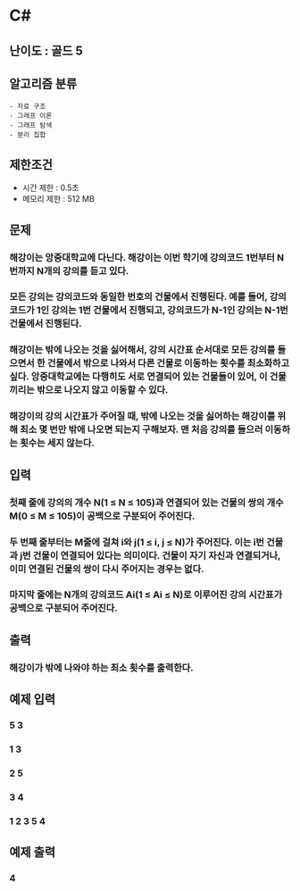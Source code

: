 # C#

## 난이도 : 골드 5

## 알고리즘 분류
	- 자료 구조
	- 그래프 이론
	- 그래프 탐색
	- 분리 집합

## 제한조건
  - 시간 제한 : 0.5초
  - 메모리 제한 : 512 MB

## 문제
### 해강이는 앙중대학교에 다닌다. 해강이는 이번 학기에 강의코드 1번부터 N번까지 N개의 강의를 듣고 있다.
### 모든 강의는 강의코드와 동일한 번호의 건물에서 진행된다. 예를 들어, 강의코드가 1인 강의는 1번 건물에서 진행되고, 강의코드가 N-1인 강의는 N-1번 건물에서 진행된다.
### 해강이는 밖에 나오는 것을 싫어해서, 강의 시간표 순서대로 모든 강의를 들으면서 한 건물에서 밖으로 나와서 다른 건물로 이동하는 횟수를 최소화하고 싶다. 앙중대학교에는 다행히도 서로 연결되어 있는 건물들이 있어, 이 건물끼리는 밖으로 나오지 않고 이동할 수 있다.
### 해강이의 강의 시간표가 주어질 때, 밖에 나오는 것을 싫어하는 해강이를 위해 최소 몇 번만 밖에 나오면 되는지 구해보자. 맨 처음 강의를 들으러 이동하는 횟수는 세지 않는다.

## 입력
### 첫째 줄에 강의의 개수 N(1 ≤ N ≤ 105)과 연결되어 있는 건물의 쌍의 개수 M(0 ≤ M ≤ 105)이 공백으로 구분되어 주어진다.
### 두 번째 줄부터는 M줄에 걸쳐 i와 j(1 ≤ i, j ≤ N)가 주어진다. 이는 i번 건물과 j번 건물이 연결되어 있다는 의미이다. 건물이 자기 자신과 연결되거나, 이미 연결된 건물의 쌍이 다시 주어지는 경우는 없다.
### 마지막 줄에는 N개의 강의코드 Ai(1 ≤ Ai ≤ N)로 이루어진 강의 시간표가 공백으로 구분되어 주어진다.

## 출력
### 해강이가 밖에 나와야 하는 최소 횟수를 출력한다.

## 예제 입력
### 5 3
### 1 3
### 2 5
### 3 4
### 1 2 3 5 4

## 예제 출력
### 4